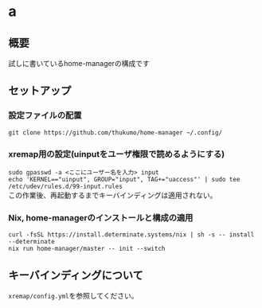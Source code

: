 
# a

## 概要

試しに書いているhome-managerの構成です

## セットアップ

### 設定ファイルの配置

`git clone https://github.com/thukumo/home-manager ~/.config/`

### xremap用の設定(uinputをユーザ権限で読めるようにする)

`sudo gpasswd -a <ここにユーザー名を入力> input`\
`echo 'KERNEL=="uinput", GROUP="input", TAG+="uaccess"' | sudo tee /etc/udev/rules.d/99-input.rules`\
この作業後、再起動するまでキーバインディングは適用されない。

### Nix, home-managerのインストールと構成の適用

`curl -fsSL https://install.determinate.systems/nix | sh -s -- install --determinate`\
`nix run home-manager/master -- init --switch`

## キーバインディングについて

`xremap/config.yml`を参照してください。

